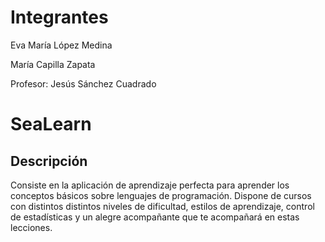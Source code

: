 # Integrantes

Eva María López Medina

María Capilla Zapata

Profesor: Jesús Sánchez Cuadrado

# SeaLearn



## Descripción

Consiste en la aplicación de aprendizaje perfecta para aprender los conceptos básicos sobre lenguajes de programación. Dispone de cursos con distintos distintos niveles de dificultad, estilos de aprendizaje, control de estadísticas y un alegre acompañante que te acompañará en estas lecciones.


